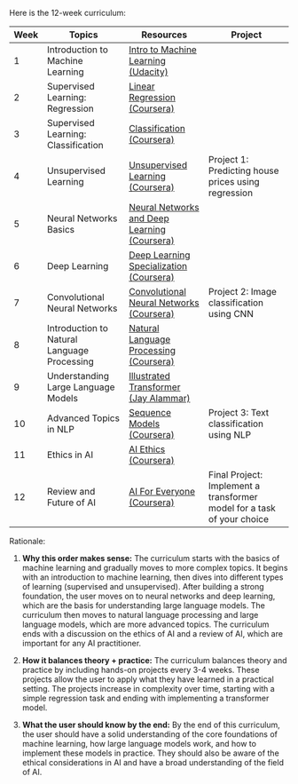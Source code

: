 Here is the 12-week curriculum:

| Week | Topics | Resources | Project |
| --- | --- | --- | --- |
| 1 | Introduction to Machine Learning | [Intro to Machine Learning (Udacity)](https://www.udacity.com/course/intro-to-machine-learning--ud120) | |
| 2 | Supervised Learning: Regression | [Linear Regression (Coursera)](https://www.coursera.org/lecture/machine-learning/linear-regression-zcAuT) | |
| 3 | Supervised Learning: Classification | [Classification (Coursera)](https://www.coursera.org/lecture/machine-learning/classification-wlPeP) | |
| 4 | Unsupervised Learning | [Unsupervised Learning (Coursera)](https://www.coursera.org/lecture/machine-learning/unsupervised-learning-6NjEr) | Project 1: Predicting house prices using regression |
| 5 | Neural Networks Basics | [Neural Networks and Deep Learning (Coursera)](https://www.coursera.org/learn/neural-networks-deep-learning) | |
| 6 | Deep Learning | [Deep Learning Specialization (Coursera)](https://www.coursera.org/specializations/deep-learning) | |
| 7 | Convolutional Neural Networks | [Convolutional Neural Networks (Coursera)](https://www.coursera.org/learn/convolutional-neural-networks) | Project 2: Image classification using CNN |
| 8 | Introduction to Natural Language Processing | [Natural Language Processing (Coursera)](https://www.coursera.org/learn/language-processing) | |
| 9 | Understanding Large Language Models | [Illustrated Transformer (Jay Alammar)](http://jalammar.github.io/illustrated-transformer/) | |
| 10 | Advanced Topics in NLP | [Sequence Models (Coursera)](https://www.coursera.org/learn/nlp-sequence-models) | Project 3: Text classification using NLP |
| 11 | Ethics in AI | [AI Ethics (Coursera)](https://www.coursera.org/learn/ai-ethics) | |
| 12 | Review and Future of AI | [AI For Everyone (Coursera)](https://www.coursera.org/learn/ai-for-everyone) | Final Project: Implement a transformer model for a task of your choice |

Rationale:

1. **Why this order makes sense:** The curriculum starts with the basics of machine learning and gradually moves to more complex topics. It begins with an introduction to machine learning, then dives into different types of learning (supervised and unsupervised). After building a strong foundation, the user moves on to neural networks and deep learning, which are the basis for understanding large language models. The curriculum then moves to natural language processing and large language models, which are more advanced topics. The curriculum ends with a discussion on the ethics of AI and a review of AI, which are important for any AI practitioner.

2. **How it balances theory + practice:** The curriculum balances theory and practice by including hands-on projects every 3-4 weeks. These projects allow the user to apply what they have learned in a practical setting. The projects increase in complexity over time, starting with a simple regression task and ending with implementing a transformer model.

3. **What the user should know by the end:** By the end of this curriculum, the user should have a solid understanding of the core foundations of machine learning, how large language models work, and how to implement these models in practice. They should also be aware of the ethical considerations in AI and have a broad understanding of the field of AI.